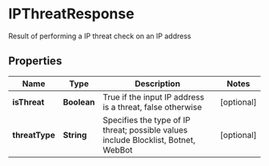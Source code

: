 

# IPThreatResponse

Result of performing a IP threat check on an IP address
## Properties

Name | Type | Description | Notes
------------ | ------------- | ------------- | -------------
**isThreat** | **Boolean** | True if the input IP address is a threat, false otherwise |  [optional]
**threatType** | **String** | Specifies the type of IP threat; possible values include Blocklist, Botnet, WebBot |  [optional]



